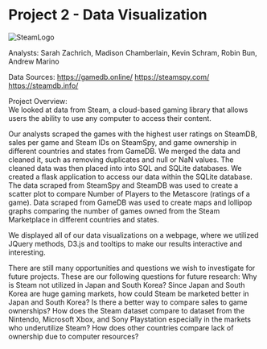 # Project 2 - Data Visualization

![SteamLogo](https://cdn.worldvectorlogo.com/logos/steam.svg)

Analysts: Sarah Zachrich, Madison Chamberlain, Kevin Schram, Robin Bun, Andrew Marino

Data Sources: https://gamedb.online/ https://steamspy.com/ https://steamdb.info/

Project Overview: \
We looked at data from Steam, a cloud-based gaming library that allows users the ability to use any computer to access their content.

Our analysts scraped the games with the highest user ratings on SteamDB, sales per game and Steam IDs on SteamSpy, and game ownership in different countries and states from GameDB. 
We merged the data and cleaned it, such as removing duplicates and null or NaN values. 
The cleaned data was then placed into into SQL and SQLite databases. We created a flask application to access our data within the SQLite database.
The data scraped from SteamSpy and SteamDB was used to create a scatter plot to compare Number of Players to the Metascore (ratings of a game). Data scraped from GameDB was used to create maps and lollipop graphs comparing the number of games owned from the Steam Marketplace in different countries and states. 

We displayed all of our data visualizations on a webpage, where we utilized JQuery methods, D3.js and tooltips to make our results interactive and interesting.

There are still many opportunities and questions we wish to investigate for future projects. 
These are our following questions for future research:
Why is Steam not utilized in Japan and South Korea? Since Japan and South Korea are huge gaming markets, how could Steam be marketed better in Japan and South Korea? 
Is there a better way to compare sales to game ownerships?
How does the Steam dataset compare to dataset from the Nintendo, Microsoft Xbox, and Sony Playstation especially in the markets who underutilize Steam?
How does other countries compare lack of ownership due to computer resources?


